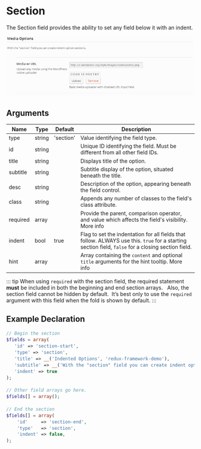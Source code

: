 # Section

The Section field provides the ability to set any field below it with an indent.

<span style="display:block;text-align:center">![](./img/section.png)</span>

## Arguments
|Name|Type|Default|Description|
|--- |--- |--- |--- |
|type|string|'section'|Value identifying the field type.|
|id|string||Unique ID identifying the field. Must be different from all other field IDs.|
|title|string||Displays title of the option.|
|subtitle|string||Subtitle display of the option, situated beneath the title.|
|desc|string||Description of the option, appearing beneath the field control.|
|class|string||Appends any number of classes to the field's class attribute.|
|required|array||Provide the parent, comparison operator, and value which affects the field's visibility.  More info|
|indent|bool|true|Flag to set the indentation for all fields that follow. ALWAYS use this. `true` for a starting section field, `false` for a closing section field.|
|hint|array||Array containing the `content` and optional `title` arguments for the hint tooltip.  More info|

::: tip
When using `required` with the section field, the required statement <strong>must</strong> be included in both the beginning and end section arrays.   Also, the section field cannot be hidden by default.  It’s best only to use the `required` argument with this field when the fold is shown by default.
:::

## Example Declaration
```php
// Begin the section
$fields = array(
   'id' => 'section-start',
   'type' => 'section',
   'title' => __('Indented Options', 'redux-framework-demo'),
   'subtitle' => __('With the "section" field you can create indent option sections.', 'redux-framework-demo'),
   'indent' => true 
);

// Other field arrays go here.
$fields[] = array();

// End the section
$fields[] = array(
    'id'     => 'section-end',
    'type'   => 'section',
    'indent' => false,
);
```

